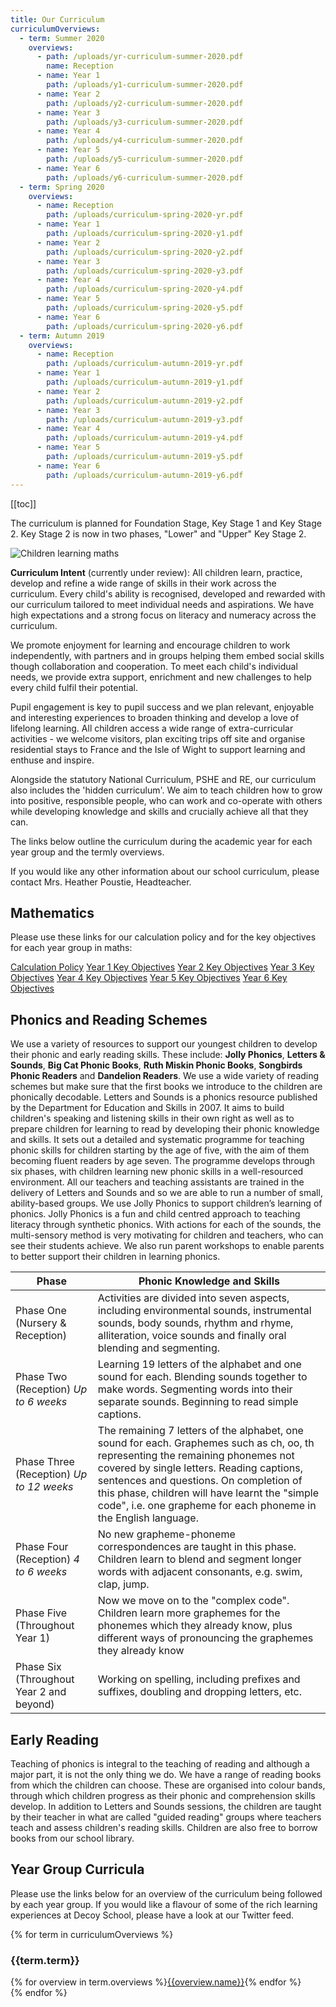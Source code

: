 ```yaml
---
title: Our Curriculum
curriculumOverviews:
  - term: Summer 2020
    overviews:
      - path: /uploads/yr-curriculum-summer-2020.pdf
        name: Reception
      - name: Year 1
        path: /uploads/y1-curriculum-summer-2020.pdf
      - name: Year 2
        path: /uploads/y2-curriculum-summer-2020.pdf
      - name: Year 3
        path: /uploads/y3-curriculum-summer-2020.pdf
      - name: Year 4
        path: /uploads/y4-curriculum-summer-2020.pdf
      - name: Year 5
        path: /uploads/y5-curriculum-summer-2020.pdf
      - name: Year 6
        path: /uploads/y6-curriculum-summer-2020.pdf
  - term: Spring 2020
    overviews:
      - name: Reception
        path: /uploads/curriculum-spring-2020-yr.pdf
      - name: Year 1
        path: /uploads/curriculum-spring-2020-y1.pdf
      - name: Year 2
        path: /uploads/curriculum-spring-2020-y2.pdf
      - name: Year 3
        path: /uploads/curriculum-spring-2020-y3.pdf
      - name: Year 4
        path: /uploads/curriculum-spring-2020-y4.pdf
      - name: Year 5
        path: /uploads/curriculum-spring-2020-y5.pdf
      - name: Year 6
        path: /uploads/curriculum-spring-2020-y6.pdf
  - term: Autumn 2019
    overviews:
      - name: Reception
        path: /uploads/curriculum-autumn-2019-yr.pdf
      - name: Year 1
        path: /uploads/curriculum-autumn-2019-y1.pdf
      - name: Year 2
        path: /uploads/curriculum-autumn-2019-y2.pdf
      - name: Year 3
        path: /uploads/curriculum-autumn-2019-y3.pdf
      - name: Year 4
        path: /uploads/curriculum-autumn-2019-y4.pdf
      - name: Year 5
        path: /uploads/curriculum-autumn-2019-y5.pdf
      - name: Year 6
        path: /uploads/curriculum-autumn-2019-y6.pdf
---
```


[[toc]]

The curriculum is planned for Foundation Stage, Key Stage 1 and Key Stage 2. Key Stage 2 is now in two phases, "Lower" and "Upper" Key Stage 2.

![Children learning maths](/uploads/numicon.jpg)

**Curriculum Intent** (currently under review): All children learn, practice, develop and refine a wide range of skills in their work across the curriculum. Every child's ability is recognised, developed and rewarded with our curriculum tailored to meet individual needs and aspirations. We have high expectations and a strong focus on literacy and numeracy across the curriculum.

We promote enjoyment for learning and encourage children to work independently, with partners and in groups helping them embed social skills though collaboration and cooperation. To meet each child's individual needs, we provide extra support, enrichment and new challenges to help every child fulfil their potential.

Pupil engagement is key to pupil success and we plan relevant, enjoyable and interesting experiences to broaden thinking and develop a love of lifelong learning. All children access a wide range of extra-curricular activities - we welcome visitors, plan exciting trips off site and organise residential stays to France and the Isle of Wight to support learning and enthuse and inspire.

Alongside the statutory National Curriculum, PSHE and RE, our curriculum also includes the 'hidden curriculum'. We aim to teach children how to grow into positive, responsible people, who can work and co-operate with others while developing knowledge and skills and crucially achieve all that they can.

The links below outline the curriculum during the academic year for each year group and the termly overviews.

If you would like any other information about our school curriculum, please contact Mrs. Heather Poustie, Headteacher.

## Mathematics

Please use these links for our calculation policy and for the key objectives for each year group in maths:

<div class="content-grid">
	<a href="/uploads/calculation-policy.pdf">Calculation Policy</a>
	<a href="/uploads/key-objectives-y1.pdf">Year 1 Key Objectives</a>
	<a href="/uploads/key-objectives-y2.pdf">Year 2 Key Objectives</a>
	<a href="/uploads/key-objectives-y3.pdf">Year 3 Key Objectives</a>
	<a href="/uploads/key-objectives-y4.pdf">Year 4 Key Objectives</a>
	<a href="/uploads/key-objectives-y5.pdf">Year 5 Key Objectives</a>
	<a href="/uploads/key-objectives-y6.pdf">Year 6 Key Objectives</a>
</div>

## Phonics and Reading Schemes

We use a variety of resources to support our youngest children to develop their phonic and early reading skills.
These include: **Jolly Phonics**, **Letters & Sounds**, **Big Cat Phonic Books**, **Ruth Miskin Phonic Books**, **Songbirds Phonic Readers** and **Dandelion Readers**.
We use a wide variety of reading schemes but make sure that the first books we introduce to the children are phonically decodable.
Letters and Sounds is a phonics resource published by the Department for Education and Skills in 2007. It aims to build children's speaking and listening skills in their own right as well as to prepare children for learning to read by developing their phonic knowledge and skills. It sets out a detailed and systematic programme for teaching phonic skills for children starting by the age of five, with the aim of them becoming fluent readers by age seven.
The programme develops through six phases, with children learning new phonic skills in a well-resourced environment. All our teachers and teaching assistants are trained in the delivery of Letters and Sounds and so we are able to run a number of small, ability-based groups.
We use Jolly Phonics to support children’s learning of phonics. Jolly Phonics is a fun and child centred approach to teaching literacy through synthetic phonics. With actions for each of the sounds, the multi-sensory method is very motivating for children and teachers, who can see their students achieve.
We also run parent workshops to enable parents to better support their children in learning phonics.

| **Phase**                                | **Phonic Knowledge and Skills**                                                                                                                                                                                                                                                                                                               |
| ---------------------------------------- | --------------------------------------------------------------------------------------------------------------------------------------------------------------------------------------------------------------------------------------------------------------------------------------------------------------------------------------------- |
| Phase One (Nursery & Reception)          | Activities are divided into seven aspects, including environmental sounds, instrumental sounds, body sounds, rhythm and rhyme, alliteration, voice sounds and finally oral blending and segmenting.                                                                                                                                           |
| Phase Two (Reception) _Up to 6 weeks_    | Learning 19 letters of the alphabet and one sound for each. Blending sounds together to make words. Segmenting words into their separate sounds. Beginning to read simple captions.                                                                                                                                                           |
| Phase Three (Reception) _Up to 12 weeks_ | The remaining 7 letters of the alphabet, one sound for each. Graphemes such as ch, oo, th representing the remaining phonemes not covered by single letters. Reading captions, sentences and questions. On completion of this phase, children will have learnt the "simple code", i.e. one grapheme for each phoneme in the English language. |
| Phase Four (Reception) _4 to 6 weeks_    | No new grapheme-phoneme correspondences are taught in this phase. Children learn to blend and segment longer words with adjacent consonants, e.g. swim, clap, jump.                                                                                                                                                                           |
| Phase Five (Throughout Year 1)           | Now we move on to the "complex code". Children learn more graphemes for the phonemes which they already know, plus different ways of pronouncing the graphemes they already know                                                                                                                                                              |
| Phase Six (Throughout Year 2 and beyond) | Working on spelling, including prefixes and suffixes, doubling and dropping letters, etc.                                                                                                                                                                                                                                                     |

## Early Reading

Teaching of phonics is integral to the teaching of reading and although a major part, it is not the only thing we do. We have a range of reading books from which the children can choose. These are organised into colour bands, through which children progress as their phonic and comprehension skills develop. In addition to Letters and Sounds sessions, the children are taught by their teacher in what are called "guided reading" groups where teachers teach and assess children's reading skills. Children are also free to borrow books from our school library.

## Year Group Curricula

Please use the links below for an overview of the curriculum being followed by each year group. If you would like a flavour of some of the rich learning experiences at Decoy School, please have a look at our Twitter feed.

{% for term in curriculumOverviews %}

<h3>{{term.term}}</h3>
<div class="content-grid">
  {% for overview in term.overviews %}<a href="{{overview.path}}">{{overview.name}}</a>{% endfor %}
</div>
{% endfor %}
